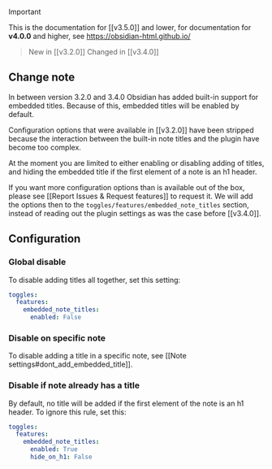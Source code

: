 >[!important]
> This is the documentation for [[v3.5.0]] and lower, for documentation for **v4.0.0** and higher, see https://obsidian-html.github.io/

> New in [[v3.2.0]]
> Changed in [[v3.4.0]]

## Change note
In between version 3.2.0 and 3.4.0 Obsidian has added built-in support for embedded titles.
Because of this, embedded titles will be enabled by default. 

Configuration options that were available in [[v3.2.0]] have been stripped because the interaction between the built-in note titles and the plugin have become too complex. 

At the moment you are limited to either enabling or disabling adding of titles,  and hiding the embedded title if the first element of a note is an h1 header. 

If you want more configuration options than is available out of the box, please see [[Report Issues & Request features]] to request it. We will add the options then to the `toggles/features/embedded_note_titles` section, instead of reading out the plugin settings as was the case before [[v3.4.0]].

## Configuration
### Global disable
To disable adding titles all together, set this setting:

``` yaml
toggles:
  features:
    embedded_note_titles:
      enabled: False
```

### Disable on specific note
To disable adding a title in a specific note, see [[Note settings#dont_add_embedded_title]].

### Disable if note already has a title
By default, no title will be added if the first element of the note is an h1 header. To ignore this rule, set this:
``` yaml
toggles:
  features:
    embedded_note_titles:
      enabled: True
      hide_on_h1: False
```